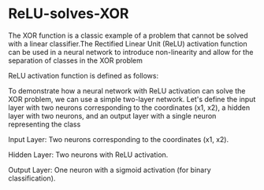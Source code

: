 # ReLU-solves-XOR

The XOR function is a classic example of a problem that cannot be solved with a linear classifier.The Rectified Linear Unit (ReLU) activation function can be used in a neural network to introduce non-linearity and allow for the separation of classes in the XOR problem

ReLU activation function is defined as follows:

To demonstrate how a neural network with ReLU activation can solve the XOR problem, we can use a simple two-layer network. Let's define the input layer with two neurons corresponding to the coordinates (x1, x2), a hidden layer with two neurons, and an output layer with a single neuron representing the class

Input Layer: Two neurons corresponding to the coordinates (x1, x2).

Hidden Layer: Two neurons with ReLU activation.

Output Layer: One neuron with a sigmoid activation (for binary classification).

